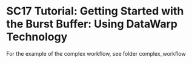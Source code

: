 # SC17 Tutorial: Getting Started with the Burst Buffer: Using DataWarp Technology

For the example of the complex workflow, see folder complex_workflow
